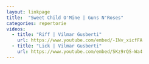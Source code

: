 ```yaml
---
layout: linkpage
title:  "Sweet Child O'Mine | Guns N'Roses"
categories: repertorie
videos:
  - title: "Riff | Vilmar Gusberti"
    url: https://www.youtube.com/embed/-INv_xicfFA
  - title: "Lick | Vilmar Gusberti"
    url: https://www.youtube.com/embed/SKz9rQS-Wa4
---
```

